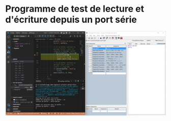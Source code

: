 # Programme de test de lecture et d'écriture depuis un port série

![Capture d'écran](../images/serial-read-write.png)
